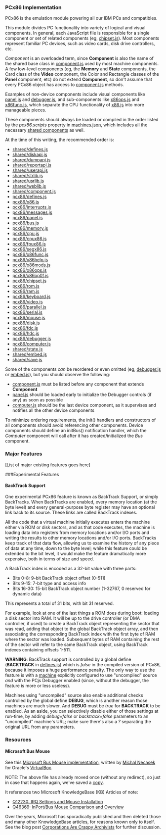 ### PCx86 Implementation

PCx86 is the emulation module powering all our IBM PCs and compatibles.

This module divides PC functionality into variety of logical and visual components.
In general, each JavaScript file is responsible for a single component or set of related components (eg,
[chipset.js](lib/chipset.js)).  Most components represent familiar PC devices, such as video cards, disk drive
controllers, etc.

*Component* is an overloaded term, since **Component** is also the name of the shared base class in
[component.js](../shared/lib/component.js) used by most machine components.  A few low-level components
(eg, the **Memory** and **State** components, the Card class of the **Video** component, the Color and Rectangle
classes of the **Panel** component, etc) do not extend **Component**, so don't assume that every PCx86 object has
access to [component.js](../shared/lib/component.js) methods.

Examples of non-device components include visual components like [panel.js](lib/panel.js) and
[debugger.js](lib/debugger.js), and sub-components like [x86ops.js](lib/x86ops.js) and [x86func.js](lib/x86func.js),
which separate the CPU functionality of [x86.js](lib/x86.js) into more manageable pieces.

These components should always be loaded or compiled in the order listed by the *pcx86.scripts* property in
[machines.json](https://github.com/jeffpar/pcjs/blob/master/configs/machines.json), which includes all the necessary
[shared components](../shared/lib/) as well.

At the time of this writing, the recommended order is:

  - [shared/defines.js](../shared/lib/defines.js)
  - [shared/diskapi.js](../shared/lib/diskapi.js)
  - [shared/dumpapi.js](../shared/lib/dumpapi.js)
  - [shared/reportapi.js](../shared/lib/reportapi.js)
  - [shared/userapi.js](../shared/lib/userapi.js)
  - [shared/strlib.js](../shared/lib/strlib.js)
  - [shared/usrlib.js](../shared/lib/usrlib.js)
  - [shared/weblib.js](../shared/lib/weblib.js)
  - [shared/component.js](../shared/lib/component.js)
  - [pcx86/defines.js](lib/defines.js)
  - [pcx86/x86.js](lib/x86.js)
  - [pcx86/interrupts.js](lib/interrupts.js)
  - [pcx86/messages.js](lib/messages.js)
  - [pcx86/panel.js](lib/panel.js)
  - [pcx86/bus.js](lib/bus.js)
  - [pcx86/memory.js](lib/memory.js)
  - [pcx86/cpu.js](lib/cpu.js)
  - [pcx86/cpux86.js](lib/cpux86.js)
  - [pcx86/fpux86.js](lib/fpux86.js)
  - [pcx86/segx86.js](lib/segx86.js)
  - [pcx86/x86func.js](lib/x86func.js)
  - [pcx86/x86help.js](lib/x86help.js)
  - [pcx86/x86mods.js](lib/x86mods.js)
  - [pcx86/x86ops.js](lib/x86ops.js)
  - [pcx86/x86op0f.js](lib/x86op0f.js)
  - [pcx86/chipset.js](lib/chipset.js)
  - [pcx86/rom.js](lib/rom.js)
  - [pcx86/ram.js](lib/ram.js)
  - [pcx86/keyboard.js](lib/keyboard.js)
  - [pcx86/video.js](lib/video.js)
  - [pcx86/parallel.js](lib/parallel.js)
  - [pcx86/serial.js](lib/serial.js)
  - [pcx86/mouse.js](lib/mouse.js)
  - [pcx86/disk.js](lib/disk.js)
  - [pcx86/fdc.js](lib/fdc.js)
  - [pcx86/hdc.js](lib/hdc.js)
  - [pcx86/debugger.js](lib/debugger.js)
  - [pcx86/computer.js](lib/computer.js)
  - [shared/state.js](../shared/lib/state.js)
  - [shared/embed.js](../shared/lib/embed.js)
  - [shared/save.js](../shared/lib/save.js)

Some of the components *can* be reordered or even omitted (eg, [debugger.js](lib/debugger.js) or
[embed.js](../shared/lib/embed.js)), but you should observe the following:

  - [component.js](../shared/lib/component.js) must be listed before any component that extends **Component**
  - [panel.js](lib/panel.js) should be loaded early to initialize the Debugger controls (if any) as soon as possible
  - [computer.js](lib/computer.js) should be the last device component, as it supervises and notifies all the other device components

To minimize ordering requirements, the init() handlers and constructors of all components should avoid
referencing other components.  Device components should define an initBus() notification handler, which the
*Computer* component will call after it has created/initialized the *Bus* component.

### Major Features

[List of major existing features goes here]

###Experimental Features

#### BackTrack Support

One experimental PCx86 feature is known as BackTrack Support, or simply BackTracks.  When BackTracks are enabled, every
memory location (at the byte level) and every general-purpose byte register may have an optional link back to its
source.  These links are called BackTrack indexes.

All the code that a virtual machine initially executes enters the machine either via ROM or disk sectors, and as that
code executes, the machine is loading data into registers from memory locations and/or I/O ports and writing the results
to other memory locations and/or I/O ports.  BackTracks keep track of that data flow, allowing us to examine the history
of any piece of data at any time, down to the byte level; while this feature could be extended to the bit level, it
would make the feature dramatically more expensive, both in terms of size and speed.

A BackTrack index is encoded as a 32-bit value with three parts:

- Bits 0-8: 9-bit BackTrack object offset (0-511)
- Bits 9-15: 7-bit type and access info
- Bits 16-30: 15-bit BackTrack object number (1-32767, 0 reserved for dynamic data)

This represents a total of 31 bits, with bit 31 reserved.

For example, look at one of the last things a ROM does during boot: loading a disk sector into RAM.  It will be up to
the drive controller (or DMA controller, if used) to create a BackTrack object representing the sector that was read,
adding that object to the global BackTrack object array, and then associating the corresponding BackTrack index with
the first byte of RAM where the sector was loaded.  Subsequent bytes of RAM containing the rest of the sector will refer
to the same BackTrack object, using BackTrack indexes containing offsets 1-511.

**WARNING**: BackTrack support is controlled by a global define (**BACKTRACK** in [defines.js](lib/defines.js)) which is
*false* in the compiled version of PCx86, because it imposes a huge performance penalty.  The only way to use the feature
is with a [machine](https://www.pcjs.org/blog/2015/01/17/) explicitly configured to use "uncompiled" source *and* with the PCjs Debugger
enabled (since, without the debugger, the feature is more or less useless).

Machines using "uncompiled" source also enable additional checks controlled by the global define **DEBUG**, which is
another reason those machines are much slower.  And **DEBUG** must be *true* for **BACKTRACK** to be enabled.
As an aside, you can selectively disable either of those settings at run-time, by adding *debug=false* or *backtrack=false*
parameters to an "uncompiled" machine's URL; make sure there's also a *?* separating the original URL from any parameters.

### Resources

#### Microsoft Bus Mouse

See this [Microsoft Bus Mouse implementation](https://www.virtualbox.org/browser/vbox/trunk/src/VBox/ExtPacks/BusMouseSample/DevBusMouse.cpp),
written by [Michal Necasek](http://www.os2museum.com) for Oracle's [VirtualBox](https://www.virtualbox.org).

NOTE: The above file has already moved once (without any redirect), so just in case that happens again, we've saved a [copy](/machines/pcx86/devices/microsoft/mouse/virtualbox/BusMouse.cpp).

It references two Microsoft KnowledgeBase (KB) Articles of note:

- [Q12230: IRQ Settings and Mouse Installation](https://jeffpar.github.io/kbarchive/kb/012/Q12230/)
- [Q46369: InPort/Bus Mouse Comparison and Overview](https://jeffpar.github.io/kbarchive/kb/046/Q46369/)

Over the years, Microsoft has sporadically published and then deleted those and many other KnowledgeBase articles,
for reasons known only to itself.  See the blog post [Corporations Are Crappy Archivists](https://www.pcjs.org/blog/2017/10/13/) for further
discussion.
